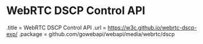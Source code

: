 # WebRTC DSCP Control API

.title = WebRTC DSCP Control API
.url = <https://w3c.github.io/webrtc-dscp-exp/>
.package = github.com/gowebapi/webapi/media/webrtc/dscp
